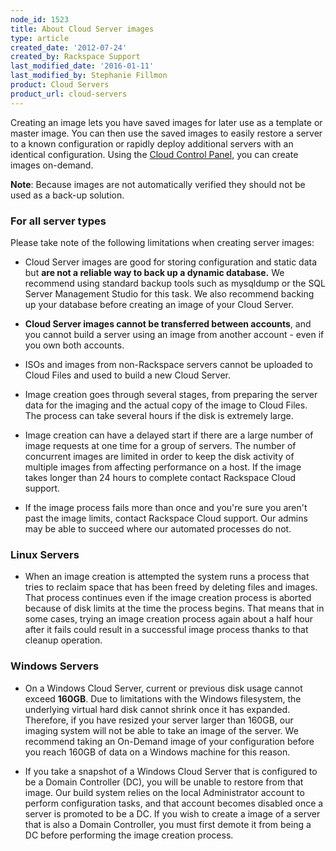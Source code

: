 ```yaml
---
node_id: 1523
title: About Cloud Server images
type: article
created_date: '2012-07-24'
created_by: Rackspace Support
last_modified_date: '2016-01-11'
last_modified_by: Stephanie Fillmon
product: Cloud Servers
product_url: cloud-servers
---
```


Creating an image lets you have saved images for later use as a
template or master image. You can then use the saved images to easily
restore a server to a known configuration or rapidly deploy additional
servers with an identical configuration. Using the [Cloud Control
Panel](http://mycloud.rackspace.com), you can create images
on-demand.

**Note**: Because images are not automatically verified they should not
be used as a back-up solution.

### For all server types

Please take note of the following limitations when creating server
images:

-   Cloud Server images are good for storing configuration and static
    data but **are not a reliable way to back up a
    dynamic database.** We recommend using standard backup tools such as
    mysqldump or the SQL Server Management Studio for this task. We also
    recommend backing up your database before creating an image of your
    Cloud Server.

-   **Cloud Server images cannot be transferred between accounts**, and
    you cannot build a server using an image from another account - even
    if you own both accounts.

-   ISOs and images from non-Rackspace servers cannot be uploaded to
    Cloud Files and used to build a new Cloud Server.

-   Image creation goes through several stages, from preparing the
    server data for the imaging and the actual copy of the image to
    Cloud Files. The process can take several hours if the disk is
    extremely large.

-   Image creation can have a delayed start if there are a large number
    of image requests at one time for a group of servers. The number of
    concurrent images are limited in order to keep the disk activity of
    multiple images from affecting performance on a host. If the image
    takes longer than 24 hours to complete contact Rackspace
    Cloud support.

-   If the image process fails more than once and you're sure you aren't
    past the image limits, contact Rackspace Cloud support. Our admins
    may be able to succeed where our automated processes do not.

### Linux Servers

-   When an image creation is attempted the system runs a process that
    tries to reclaim space that has been freed by deleting files
    and images. That process continues even if the image creation
    process is aborted because of disk limits at the time the
    process begins. That means that in some cases, trying an image
    creation process again about a half hour after it fails could result
    in a successful image process thanks to that cleanup operation.

### Windows Servers

-   On a Windows Cloud Server, current or previous disk usage
    cannot exceed **160GB**. Due to limitations with the Windows
    filesystem, the underlying virtual hard disk cannot shrink once it
    has expanded. Therefore, if you have resized your server larger than
    160GB, our imaging system will not be able to take an image of
    the server. We recommend taking an On-Demand image of your
    configuration before you reach 160GB of data on a Windows machine
    for this reason.

-   If you take a snapshot of a Windows Cloud Server that is configured
    to be a Domain Controller (DC), you will be unable to restore from
    that image. Our build system relies on the local Administrator
    account to perform configuration tasks, and that account becomes
    disabled once a server is promoted to be a DC. If you wish to create
    a image of a server that is also a Domain Controller, you must first
    demote it from being a DC before performing the image
    creation process.
